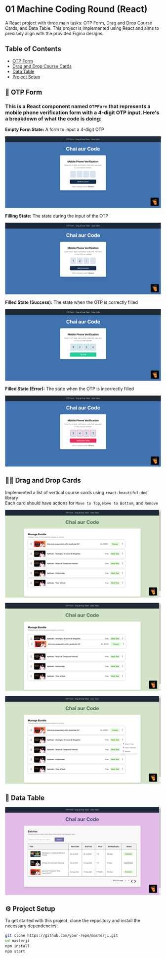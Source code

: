 # 01 Machine Coding Round (React)

A React project with three main tasks: OTP Form, Drag and Drop Course Cards, and Data Table. This project is implemented using React and aims to precisely align with the provided Figma designs.

## Table of Contents
- [OTP Form](#otp-form)
- [Drag and Drop Course Cards](#drag-and-drop-course-cards)
- [Data Table](#data-table)
- [Project Setup](#project-setup)


## 📝 OTP Form 

### This is a React component named `OTPForm` that represents a mobile phone verification form with a 4-digit OTP input.  Here's a breakdown of what the code is doing:

**Empty Form State:** A form to input a 4-digit OTP

![Verifiy](./public/images/OTPForm/img1.png)

**Filling State:** The state during the input of the OTP

![Verifiy](./public/images/OTPForm/img2.png)

**Filled State (Success):** The state when the OTP is correctly filled

![Verified](./public/images/OTPForm/img3.png)

**Filled State (Error):** The state when the OTP is incorrectly filled

![Verification failed](./public/images/OTPForm/img4.png)

## 🫳🏻 Drag and Drop Cards

Implemented a list of vertical course cards using `react-beautiful-dnd` library
<br/>
Each card should have actions for `Move to Top`, `Move to Bottom`, and `Remove`

![Home Page](./public/images/DnD//img1.png)

![Home Page](./public/images/DnD//img2.png)

![Home Page](./public/images/DnD//img3.png)


## 📑 Data Table

![Home Page](./public/images/Datatable//img.png)

## ⚙️ Project Setup

To get started with this project, clone the repository and install the necessary dependencies:

```bash
git clone https://github.com/your-repo/masterji.git
cd masterji
npm install
npm start
